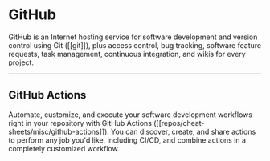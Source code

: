 # GitHub

GitHub is an Internet hosting service for software development and version control using Git ([[git]]), plus access control, bug tracking, software feature requests, task management, continuous integration, and wikis for every project.

---
## GitHub Actions

Automate, customize, and execute your software development workflows right in your repository with GitHub Actions ([[repos/cheat-sheets/misc/github-actions]]). You can discover, create, and share actions to perform any job you'd like, including CI/CD, and combine actions in a completely customized workflow.